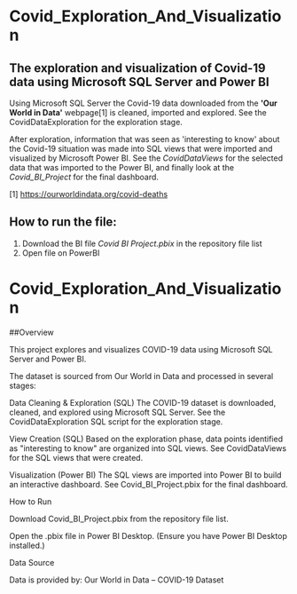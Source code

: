 # Covid_Exploration_And_Visualization

## The exploration and visualization of Covid-19 data using Microsoft SQL Server and Power BI

Using Microsoft SQL Server the Covid-19 data downloaded from the **'Our World in Data'**
webpage[1] is cleaned, imported and explored. See the CovidDataExploration for the exploration stage.

After exploration, information that was seen as 'interesting to know' about the Covid-19
situation was made into SQL views that were imported and visualized by Microsoft Power BI.
See the *CovidDataViews* for the selected data that was imported to the Power BI, and finally
look at the *Covid_BI_Project* for the final dashboard.


[1] https://ourworldindata.org/covid-deaths

## How to run the file:
1. Download the BI file *Covid BI Project.pbix* in the repository file list
2. Open file on PowerBI

# Covid_Exploration_And_Visualization
##Overview

This project explores and visualizes COVID-19 data using Microsoft SQL Server and Power BI.

The dataset is sourced from Our World in Data and processed in several stages:

Data Cleaning & Exploration (SQL)
The COVID-19 dataset is downloaded, cleaned, and explored using Microsoft SQL Server.
See the CovidDataExploration SQL script for the exploration stage.

View Creation (SQL)
Based on the exploration phase, data points identified as "interesting to know" are organized into SQL views.
See CovidDataViews for the SQL views that were created.

Visualization (Power BI)
The SQL views are imported into Power BI to build an interactive dashboard.
See Covid_BI_Project.pbix for the final dashboard.

How to Run

Download Covid_BI_Project.pbix from the repository file list.

Open the .pbix file in Power BI Desktop.
(Ensure you have Power BI Desktop installed.)

Data Source

Data is provided by:
Our World in Data – COVID-19 Dataset

